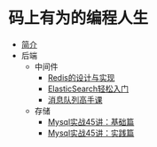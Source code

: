 # 码上有为的编程人生

* [简介](README.md)
* 后端
  * 中间件
    * [Redis的设计与实现](pages/server/Redis设计与实现.md)
    * [ElasticSearch轻松入门](pages/server/ElasticSearch快速入门.md)
    * [消息队列高手课](pages/server/消息队列高手课.md)
  * 存储
    * [Mysql实战45讲：基础篇](pages/server/Mysql%E5%AE%9E%E6%88%9845%E8%AE%B2/MySQL%E5%AE%9E%E6%88%9845%E8%AE%B2%EF%BC%9A%E5%9F%BA%E7%A1%80%E7%AF%87.md)
    * [Mysql实战45讲：实践篇](pages/server/Mysql%E5%AE%9E%E6%88%9845%E8%AE%B2/MySQL%E5%AE%9E%E6%88%9845%E8%AE%B2%EF%BC%9A%E5%AE%9E%E8%B7%B5%E7%AF%87.md)

